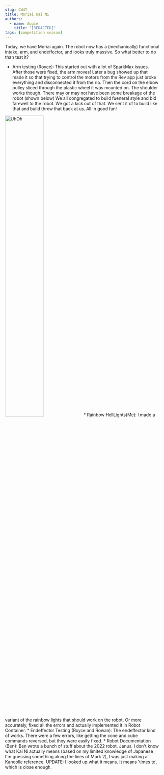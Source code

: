 ```yaml
---
slug: CW4T
title: Moriai Kai Ni
authors:
  - name: Augie
    title: "[REDACTED]"
tags: [competition season]
---
```

Today, we have Moriai again. The robot now has a (mechanically) functional intake, arm, and endeffector, and looks truly massive. So what better to do than test it?
* Arm testing (Royce): This started out with a lot of SparkMax issues. After those were fixed, the arm moves! Later a bug showed up that made it so that trying to control the motors from the Rev app just broke everything and disconnected it from the rio. Then the cord on the elbow pulley sliced through the plastic wheel it was mounted on. The shoulder works though. There may or may not have been some breakage of the robot (shown below) We all congregated to build fueneral style and bid farewell to the robot. We got a kick out of that. We sent it of to build like that and build threw that back at us. All in good fun!
<img src = "20230321UhOh.jpg" alt = "UhOh" width = 50% height = 50% title = "UhOh">
* Rainbow HellLights(Me): I made a variant of the rainbow lights that should work on the robot. Or more accurately, fixed all the errors and actually implemented it in Robot Container.
* Endeffector Testing (Royce and Rowan): The endeffector kind of works. There were a few errors, like getting the cone and cube commands reversed, but they were easily fixed.
* Robot Documentation (Ben): Ben wrote a bunch of stuff about the 2022 robot, Janus.
I don't know what Kai Ni actually means (based on my limited knowledge of Japanese I'm guessing something along the lines of Mark 2), I was just making a Kancolle reference. UPDATE: I looked up what it means. It means 'times to', which is close enough. 
